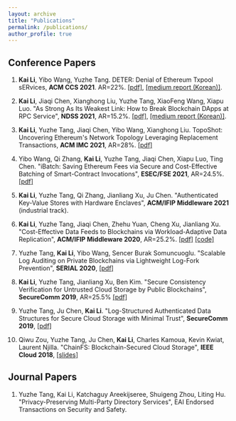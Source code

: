 ```yaml
---
layout: archive
title: "Publications"
permalink: /publications/
author_profile: true 
---
```

<!--1. **Kai Li**, Jiaqi Chen, Xianghong Liu, Yuzhe Tang, XiaoFeng Wang, Xiapu Luo. Title to be available, **NDSS 2021**-->
<!--1. **Kai Li**, Yuzhe Tang, Jiaqi Chen, Yibo Wang, Xianghong Liu. "TopoShot: Uncovering Ethereum's Network Topology Leveraging Replacement Transactions", **IMC 2021**. AR=28%.-->

Conference Papers
----

1. **Kai Li**, Yibo Wang, Yuzhe Tang. DETER: Denial of Ethereum Txpool sERvices, **ACM CCS 2021**. AR=22%. <span style="color:blue">[[pdf]](https://dl.acm.org/doi/pdf/10.1145/3460120.3485369)</span>, <span style="color:blue">[[medium report (Korean)]](https://medium.com/decipher-media/deter-%ED%8A%B8%EB%9E%9C%EC%9E%AD%EC%85%98-%ED%92%80%EC%9D%84-%EB%B9%84%EC%9B%8C%EB%82%B4%EB%8A%94-%EA%B3%B5%EA%B2%A9-4476ad5ae506)</span>.

1. **Kai Li**, Jiaqi Chen, Xianghong Liu, Yuzhe Tang, XiaoFeng Wang, Xiapu Luo. "As Strong As Its Weakest Link: How to Break Blockchain DApps at RPC Service", **NDSS 2021**, AR=15.2%. <span style="color:blue">[[pdf]](https://www.ndss-symposium.org/wp-content/uploads/ndss2021_3C-1_23108_paper.pdf)</span>, <span style="color:blue">[[medium report (Korean)]](https://medium.com/decipher-media/as-strong-as-its-weakest-link-rpc-%EC%84%9C%EB%B9%84%EC%8A%A4%EB%A5%BC-%ED%86%B5%ED%95%B4-dapp-%EC%9E%A5%EC%95%A0%EB%A5%BC-%EC%9C%A0%EB%B0%9C-23dbf561f0fa)</span>.

1. **Kai Li**, Yuzhe Tang, Jiaqi Chen, Yibo Wang, Xianghong Liu. TopoShot: Uncovering Ethereum's Network Topology Leveraging Replacement Transactions, **ACM IMC 2021**, AR=28%.
 <span style="color:blue">[[pdf]](https://dl.acm.org/doi/pdf/10.1145/3487552.3487814)</span>

1. Yibo Wang, Qi Zhang, **Kai Li**, Yuzhe Tang, Jiaqi Chen, Xiapu Luo, Ting Chen. "iBatch: Saving Ethereum Fees via Secure and Cost-Effective Batching of Smart-Contract Invocations",  **ESEC/FSE 2021**, AR=24.5%. <span style="color:blue">[[pdf]](https://dl.acm.org/doi/pdf/10.1145/3468264.3468568)</span>

1. **Kai Li**, Yuzhe Tang, Qi Zhang, Jianliang Xu, Ju Chen. "Authenticated Key-Value Stores with Hardware Enclaves", **ACM/IFIP Middleware 2021** (industrial track).

2. **Kai Li**, Yuzhe Tang, Jiaqi Chen, Zhehu Yuan, Cheng Xu, Jianliang Xu. "Cost-Effective Data Feeds to Blockchains via Workload-Adaptive Data Replication", **ACM/IFIP Middleware 2020**, AR=25.2%. <span style="color:blue">[[pdf]](https://arxiv.org/pdf/1911.04078.pdf)</span> [[code]](https://github.com/syracuse-fullstacksecurity/GRuB)

3. Yuzhe Tang, **Kai Li**, Yibo Wang, Sencer Burak Somuncuoglu. "Scalable Log Auditing on Private Blockchains via Lightweight Log-Fork Prevention", **SERIAL 2020**, <span style="color:blue">[[pdf]](https://dl.acm.org/doi/pdf/10.1145/3429884.3430032)</span>


4. **Kai Li**, Yuzhe Tang, Jianliang Xu, Ben Kim. "Secure Consistency Verification for Untrusted Cloud Storage by Public Blockchains", **SecureComm 2019**, AR=25.5% <span style="color:blue">[[pdf]](https://arxiv.org/pdf/1904.06626.pdf)</span>

5. Yuzhe Tang, Ju Chen, **Kai Li**. "Log-Structured Authenticated Data Structures for Secure Cloud Storage with Minimal Trust", **SecureComm 2019**, <span style="color:blue">[[pdf]](https://eprint.iacr.org/2016/1063.pdf)</span>
 
6. Qiwu Zou, Yuzhe Tang, Ju Chen, **Kai Li**, Charles Kamoua, Kevin Kwiat, Laurent Njilla. "ChainFS: Blockchain-Secured Cloud Storage", **IEEE Cloud 2018**, <span style="color:blue"> [[slides]](https://docs.google.com/presentation/d/1uDqvJjPWF6YIo8bb-vfAgCU7SCaoRTLHdrEegTEeyd0/edit#slide=id.g3d35a20df5_0_0)</span>

Journal Papers
----
1. Yuzhe Tang, Kai Li, Katchaguy Areekijseree, Shuigeng Zhou, Liting Hu. "Privacy-Preserving Multi-Party Directory Services", EAI Endorsed Transactions on Security and Safety.

